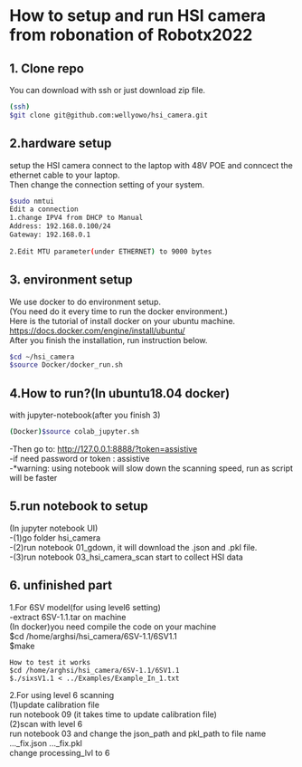 # How to setup and run HSI camera from robonation of Robotx2022

## 1. Clone repo
You can download with ssh or just download zip file.
```bash
(ssh)
$git clone git@github.com:wellyowo/hsi_camera.git
```

## 2.hardware setup
setup the HSI camera connect to the laptop with 48V POE and conncect the ethernet cable to your laptop.  
Then change the connection setting of your system.
```bash
$sudo nmtui
Edit a connection 
1.change IPV4 from DHCP to Manual
Address: 192.168.0.100/24
Gateway: 192.168.0.1  
  
2.Edit MTU parameter(under ETHERNET) to 9000 bytes
```

## 3. environment setup
We use docker to do environment setup.  
(You need do it every time to run the docker environment.)  
Here is the tutorial of install docker on your ubuntu machine.  
https://docs.docker.com/engine/install/ubuntu/  
After you finish the installation, run instruction below.
```bash
$cd ~/hsi_camera
$source Docker/docker_run.sh
```    
    
## 4.How to run?(In ubuntu18.04 docker)
with jupyter-notebook(after you finish 3)
```bash
(Docker)$source colab_jupyter.sh
```
-Then go to: http://127.0.0.1:8888/?token=assistive  
-if need password or token : assistive  
-*warning: using notebook will slow down the scanning speed, run as script will be faster
  
## 5.run notebook to setup
(In jupyter notebook UI)  
-(1)go folder hsi_camera  
-(2)run notebook 01_gdown, it will download the .json and .pkl file.  
-(3)run notebook 03_hsi_camera_scan start to collect HSI data  

## 6. unfinished part
1.For 6SV model(for using level6 setting)  
    -extract 6SV-1.1.tar on machine  
    (In docker)you need compile the code on your machine   
    $cd /home/arghsi/hsi_camera/6SV-1.1/6SV1.1   
    $make  
      
    How to test it works  
    $cd /home/arghsi/hsi_camera/6SV-1.1/6SV1.1  
    $./sixsV1.1 < ../Examples/Example_In_1.txt     

2.For using level 6 scanning  
  (1)update calibration file  
    run notebook 09 (it takes time to update calibration file)  
  (2)scan with level 6  
    run notebook 03 and change the json_path and pkl_path to file name ..._fix.json ..._fix.pkl  
    change processing_lvl to 6  



